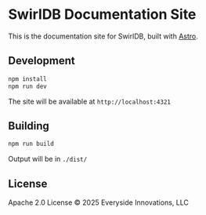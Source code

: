 # SwirlDB Documentation Site

This is the documentation site for SwirlDB, built with [Astro](https://astro.build).

## Development

```bash
npm install
npm run dev
```

The site will be available at `http://localhost:4321`

## Building

```bash
npm run build
```

Output will be in `./dist/`

## License

Apache 2.0 License © 2025 Everyside Innovations, LLC
